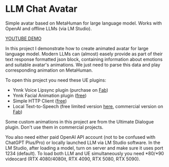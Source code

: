 # LLM Chat Avatar
Simple avatar based on MetaHuman for large language model. Works with OpenAI and offline LLMs (via LM Studio).

[YOUTUBE DEMO](https://www.youtube.com/watch?v=1kAb_JAC3v8)

In this project I demonstrate how to create animated avatar for large language model. Modern LLMs can (almost) easely provide as part of their text response formatted json block, containing information about emotions and suitable avatar's animations. We just need to parse this data and play corresponding animation on MetaHuman.

To open this project you need these UE plugins:

* Ynnk Voice Lipsync plugin (purchase on [Fab](https://www.fab.com/listings/c0c3315b-0d1d-4351-b091-299c437565ba))
* Ynnk Facial Animation plugin ([free](https://vrmocapstudio.com/plugins.html))
* Simple HTTP Client ([free](https://github.com/AntiAnti/SimpleHttpClient-UE5))
* Local Text-to-Speech (free limited version [here](https://github.com/AntiAnti/LocalTTSPlugin), commercial version on [Fab](https://www.fab.com/listings/a96ed5ce-aaf6-48dc-9870-ce856f84e4f3))

Some custom animations in this project are from the Ultimate Dialogue plugin. Don't use them in commercial projects.

You also need either paid OpenAI API account (not to be confused with ChatGPT Plus/Pro) or locally launched LLM via LM Studio software. In the LM Studio, after loading a model, turn on server and make sure it uses port 1234 (default). To load both LLM and UE simultaneously you need *80/*90 videocard (RTX 4080/4080it, RTX 4090, RTX 5080, RTX 5090).
